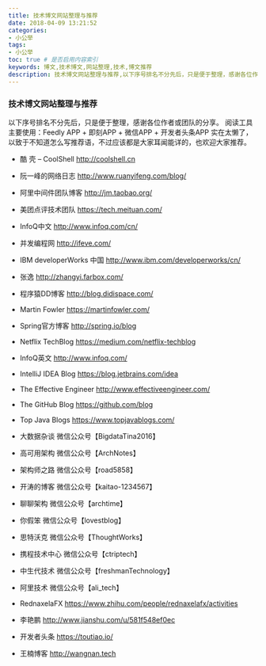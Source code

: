 ```yaml
---
title: 技术博文网站整理与推荐
date: 2018-04-09 13:21:52
categories: 
- 小公举
tags:
- 小公举
toc: true # 是否启用内容索引
keywords: 博文,技术博文,网站整理,技术,博文推荐
description: 技术博文网站整理与推荐,以下序号排名不分先后，只是便于整理，感谢各位作者或团队的分享。
---
```


### 技术博文网站整理与推荐

以下序号排名不分先后，只是便于整理，感谢各位作者或团队的分享。
阅读工具主要使用：Feedly APP + 即刻APP + 微信APP + 开发者头条APP
实在太懒了，以致于不知道怎么写推荐语，不过应该都是大家耳闻能详的，也欢迎大家推荐。

- 酷 壳 – CoolShell
http://coolshell.cn

- 阮一峰的网络日志
http://www.ruanyifeng.com/blog/

- 阿里中间件团队博客
http://jm.taobao.org/

- 美团点评技术团队
https://tech.meituan.com/

- InfoQ中文
http://www.infoq.com/cn/

- 并发编程网
http://ifeve.com/

- IBM developerWorks 中国
http://www.ibm.com/developerworks/cn/

- 张逸
http://zhangyi.farbox.com/

- 程序猿DD博客
http://blog.didispace.com/

- Martin Fowler
https://martinfowler.com/

- Spring官方博客
http://spring.io/blog

- Netflix TechBlog
https://medium.com/netflix-techblog

- InfoQ英文
http://www.infoq.com/

- IntelliJ IDEA Blog
https://blog.jetbrains.com/idea

- The Effective Engineer
http://www.effectiveengineer.com/

- The GitHub Blog
https://github.com/blog

- Top Java Blogs
https://www.topjavablogs.com/

- 大数据杂谈
微信公众号【BigdataTina2016】

- 高可用架构
微信公众号【ArchNotes】

- 架构师之路
微信公众号【road5858】

- 开涛的博客
微信公众号【kaitao-1234567】

- 聊聊架构
微信公众号【archtime】

- 你假笨
微信公众号【lovestblog】

- 思特沃克
微信公众号【ThoughtWorks】

- 携程技术中心
微信公众号【ctriptech】

- 中生代技术
微信公众号【freshmanTechnology】

- 阿里技术
微信公众号【ali_tech】

- RednaxelaFX
https://www.zhihu.com/people/rednaxelafx/activities

- 李艳鹏
http://www.jianshu.com/u/581f548ef0ec

- 开发者头条
https://toutiao.io/

- 王楠博客
http://wangnan.tech